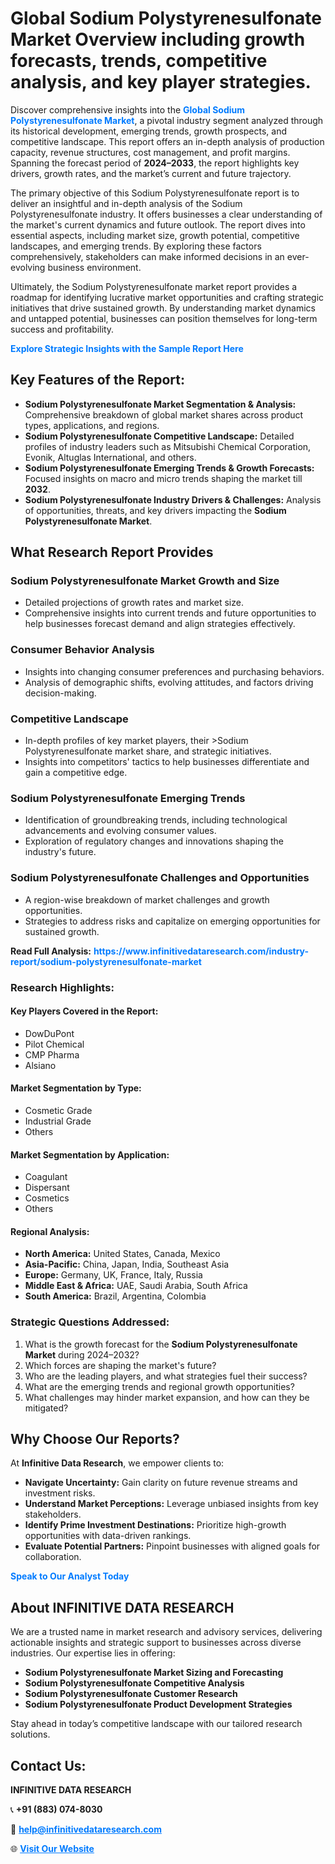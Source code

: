 <h1>Global Sodium Polystyrenesulfonate Market Overview including growth forecasts, trends, competitive analysis, and key player strategies.</h1>
<p>
Discover comprehensive insights into the 
<a href="https://www.infinitivedataresearch.com/industry-report/sodium-polystyrenesulfonate-market" rel="dofollow" style="color: #007BFF; text-decoration: none;"><strong>Global Sodium Polystyrenesulfonate Market</strong></a>, a pivotal industry segment analyzed through its historical development, emerging trends, growth prospects, and competitive landscape. This report offers an in-depth analysis of production capacity, revenue structures, cost management, and profit margins. Spanning the forecast period of <strong>2024–2033</strong>, the report highlights key drivers, growth rates, and the market’s current and future trajectory.
</p>
<p>
The primary objective of this Sodium Polystyrenesulfonate report is to deliver an insightful and in-depth analysis of the Sodium Polystyrenesulfonate industry. It offers businesses a clear understanding of the market's current dynamics and future outlook. The report dives into essential aspects, including market size, growth potential, competitive landscapes, and emerging trends. By exploring these factors comprehensively, stakeholders can make informed decisions in an ever-evolving business environment.
</p>
<p>
Ultimately, the Sodium Polystyrenesulfonate market report provides a roadmap for identifying lucrative market opportunities and crafting strategic initiatives that drive sustained growth. By understanding market dynamics and untapped potential, businesses can position themselves for long-term success and profitability.
</p>
<p>
<a href="https://www.infinitivedataresearch.com/request-sample/reportId=105530" style="color: #007BFF; text-decoration: none;"><strong>Explore Strategic Insights with the Sample Report Here</strong></a>
</p>

<h2>Key Features of the Report:</h2>
<ul>
<li><strong>Sodium Polystyrenesulfonate Market Segmentation & Analysis:</strong> Comprehensive breakdown of global market shares across product types, applications, and regions.</li>
<li><strong>Sodium Polystyrenesulfonate Competitive Landscape:</strong> Detailed profiles of industry leaders such as Mitsubishi Chemical Corporation, Evonik, Altuglas International, and others.</li>
<li><strong>Sodium Polystyrenesulfonate Emerging Trends & Growth Forecasts:</strong> Focused insights on macro and micro trends shaping the market till <strong>2032</strong>.</li>
<li><strong>Sodium Polystyrenesulfonate Industry Drivers & Challenges:</strong> Analysis of opportunities, threats, and key drivers impacting the <strong>Sodium Polystyrenesulfonate Market</strong>.</li>
</ul>

<h2>What Research Report Provides</h2>
<h3>Sodium Polystyrenesulfonate Market Growth and Size</h3>
<ul>
<li>Detailed projections of growth rates and market size.</li>
<li>Comprehensive insights into current trends and future opportunities to help businesses forecast demand and align strategies effectively.</li>
</ul>

<h3>Consumer Behavior Analysis</h3>
<ul>
<li>Insights into changing consumer preferences and purchasing behaviors.</li>
<li>Analysis of demographic shifts, evolving attitudes, and factors driving decision-making.</li>
</ul>

<h3>Competitive Landscape</h3>
<ul>
<li>In-depth profiles of key market players, their >Sodium Polystyrenesulfonate market share, and strategic initiatives.</li>
<li>Insights into competitors' tactics to help businesses differentiate and gain a competitive edge.</li>
</ul>

<h3>Sodium Polystyrenesulfonate Emerging Trends</h3>
<ul>
<li>Identification of groundbreaking trends, including technological advancements and evolving consumer values.</li>
<li>Exploration of regulatory changes and innovations shaping the industry's future.</li>
</ul>

<h3>Sodium Polystyrenesulfonate Challenges and Opportunities</h3>
<ul>
<li>A region-wise breakdown of market challenges and growth opportunities.</li>
<li>Strategies to address risks and capitalize on emerging opportunities for sustained growth.</li>
</ul>
<p><strong>Read Full Analysis:</strong> <a href="https://www.infinitivedataresearch.com/industry-report/sodium-polystyrenesulfonate-market" rel="dofollow" style="color: #007BFF; text-decoration: none;"><strong>https://www.infinitivedataresearch.com/industry-report/sodium-polystyrenesulfonate-market</strong></a></p>
<h3>Research Highlights:</h3>
<h4>Key Players Covered in the Report:</h4>
<ul><li>DowDuPont</li><li>Pilot Chemical</li><li>CMP Pharma</li><li>Alsiano</li></ul>
<h4>Market Segmentation by Type:</h4>
<ul><li>Cosmetic Grade</li><li>Industrial Grade</li><li>Others</li></ul>
<h4>Market Segmentation by Application:</h4>
<ul><li>Coagulant</li><li>Dispersant</li><li>Cosmetics</li><li>Others</li></ul>

<h4>Regional Analysis:</h4>
<ul>
<li><strong>North America:</strong> United States, Canada, Mexico</li>
<li><strong>Asia-Pacific:</strong> China, Japan, India, Southeast Asia</li>
<li><strong>Europe:</strong> Germany, UK, France, Italy, Russia</li>
<li><strong>Middle East & Africa:</strong> UAE, Saudi Arabia, South Africa</li>
<li><strong>South America:</strong> Brazil, Argentina, Colombia</li>
</ul>

<h3>Strategic Questions Addressed:</h3>
<ol>
<li>What is the growth forecast for the <strong>Sodium Polystyrenesulfonate Market</strong> during 2024–2032?</li>
<li>Which forces are shaping the market's future?</li>
<li>Who are the leading players, and what strategies fuel their success?</li>
<li>What are the emerging trends and regional growth opportunities?</li>
<li>What challenges may hinder market expansion, and how can they be mitigated?</li>
</ol>

<h2>Why Choose Our Reports?</h2>
<p>At <strong>Infinitive Data Research</strong>, we empower clients to:</p>
<ul>
<li><strong>Navigate Uncertainty:</strong> Gain clarity on future revenue streams and investment risks.</li>
<li><strong>Understand Market Perceptions:</strong> Leverage unbiased insights from key stakeholders.</li>
<li><strong>Identify Prime Investment Destinations:</strong> Prioritize high-growth opportunities with data-driven rankings.</li>
<li><strong>Evaluate Potential Partners:</strong> Pinpoint businesses with aligned goals for collaboration.</li>
</ul>
<p><a href="https://www.infinitivedataresearch.com/industry-report/sodium-polystyrenesulfonate-market" rel="dofollow" style="color: #007BFF; text-decoration: none;"><strong>Speak to Our Analyst Today</strong></a></p>

<h2>About INFINITIVE DATA RESEARCH</h2>
<p>We are a trusted name in market research and advisory services, delivering actionable insights and strategic support to businesses across diverse industries. Our expertise lies in offering:</p>
<ul>
<li><strong>Sodium Polystyrenesulfonate Market Sizing and Forecasting</strong></li>
<li><strong>Sodium Polystyrenesulfonate Competitive Analysis</strong></li>
<li><strong>Sodium Polystyrenesulfonate Customer Research</strong></li>
<li><strong>Sodium Polystyrenesulfonate Product Development Strategies</strong></li>
</ul>
<p>Stay ahead in today’s competitive landscape with our tailored research solutions.</p>

<h2>Contact Us:</h2>
<p><strong>INFINITIVE DATA RESEARCH</strong></p>
<p>📞 <strong>+91 (883) 074-8030</strong></p>
<p>📧 <strong><a href="mailto:help@infinitivedataresearch.com" style="color: #007BFF;">help@infinitivedataresearch.com</a></strong></p>
<p>🌐 <strong><a href="https://www.infinitivedataresearch.com" rel="dofollow" style="color: #007BFF;">Visit Our Website</a></strong></p>